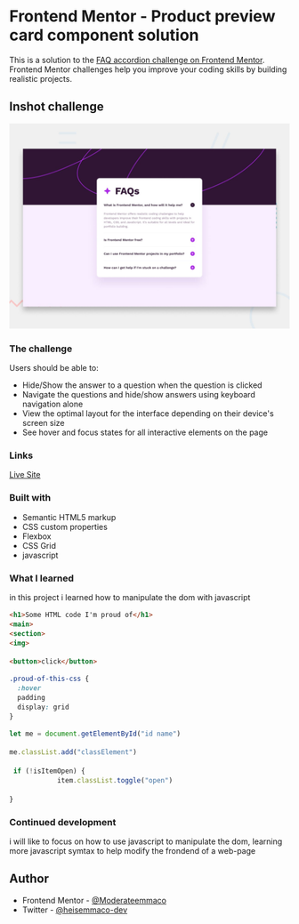 # Frontend Mentor - Product preview card component solution

This is a solution to the [FAQ accordion challenge on Frontend Mentor](https://www.frontendmentor.io/challenges/faq-accordion-wyfFdeBwBz). Frontend Mentor challenges help you improve your coding skills by building realistic projects.

## Inshot challenge

<img src="/design/desktop-preview.jpg">

### The challenge

Users should be able to:

- Hide/Show the answer to a question when the question is clicked
- Navigate the questions and hide/show answers using keyboard navigation alone
- View the optimal layout for the interface depending on their device's screen size
- See hover and focus states for all interactive elements on the page

### Links
<a href="https://heisemmaco-dev.github.io/faq-accordion-main-new-one/">Live Site</a>

### Built with

- Semantic HTML5 markup
- CSS custom properties
- Flexbox
- CSS Grid
- javascript

### What I learned

in this project i learned how to manipulate the dom with javascript 

```html
<h1>Some HTML code I'm proud of</h1>
<main>
<section>
<img>

<button>click</button>
```

```css
.proud-of-this-css {
  :hover
  padding 
  display: grid
}
```
```js
let me = document.getElementById("id name")

me.classList.add("classElement")

 if (!isItemOpen) {
            item.classList.toggle("open")
            
}
```

### Continued development

i will like to focus on how to use javascript to manipulate the dom, learning more javascript symtax to help modify the frondend of a web-page

## Author

- Frontend Mentor - [@Moderateemmaco](https://www.frontendmentor.io/profile/Moderateemmaco)
- Twitter - [@heisemmaco-dev](https://www.github.com/heisemmaco-dev)
